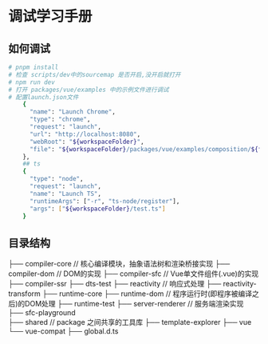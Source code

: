 # 调试学习手册

## 如何调试

```bash
# pnpm install
# 检查 scripts/dev中的sourcemap 是否开启,没开启就打开
# npm run dev
# 打开 packages/vue/examples 中的示例文件进行调试
# 配置launch.json文件
    {
      "name": "Launch Chrome",
      "type": "chrome",
      "request": "launch",
      "url": "http://localhost:8080",
      "webRoot": "${workspaceFolder}",
      "file": "${workspaceFolder}/packages/vue/examples/composition/${fileBasename}"
    },
    ## ts
    {
      "type": "node",
      "request": "launch",
      "name": "Launch TS",
      "runtimeArgs": ["-r", "ts-node/register"],
      "args": ["${workspaceFolder}/test.ts"]
    }
```

## 目录结构

├── compiler-core // 核心编译模块，抽象语法树和渲染桥接实现
├── compiler-dom // DOM的实现
├── compiler-sfc // Vue单文件组件(.vue)的实现
├── compiler-ssr
├── dts-test
├── reactivity // 响应式处理
├── reactivity-transform
├── runtime-core
├── runtime-dom // 程序运行时(即程序被编译之后)的DOM处理
├── runtime-test
├── server-renderer // 服务端渲染实现
├── sfc-playground  
├── shared // package 之间共享的工具库
├── template-explorer
├── vue
└── vue-compat
├── global.d.ts
